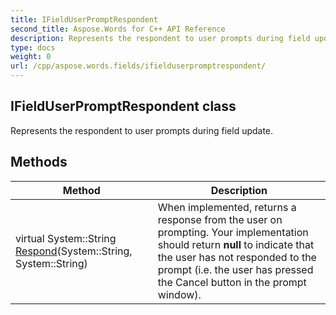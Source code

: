 ```yaml
---
title: IFieldUserPromptRespondent
second_title: Aspose.Words for C++ API Reference
description: Represents the respondent to user prompts during field update. 
type: docs
weight: 0
url: /cpp/aspose.words.fields/ifielduserpromptrespondent/
---
```

## IFieldUserPromptRespondent class


Represents the respondent to user prompts during field update. 

## Methods

| Method | Description |
| --- | --- |
| virtual System::String [Respond](./respond/)(System::String, System::String) | When implemented, returns a response from the user on prompting. Your implementation should return **null** to indicate that the user has not responded to the prompt (i.e. the user has pressed the Cancel button in the prompt window).  |
